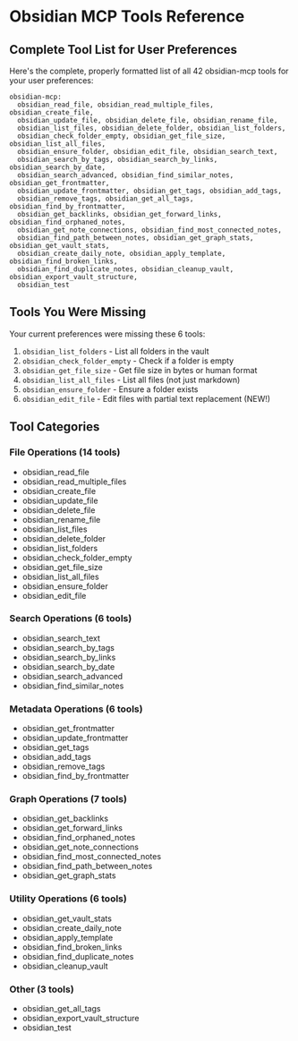 # Obsidian MCP Tools Reference

## Complete Tool List for User Preferences

Here's the complete, properly formatted list of all 42 obsidian-mcp tools for your user preferences:

```
obsidian-mcp:
  obsidian_read_file, obsidian_read_multiple_files, obsidian_create_file,
  obsidian_update_file, obsidian_delete_file, obsidian_rename_file,
  obsidian_list_files, obsidian_delete_folder, obsidian_list_folders,
  obsidian_check_folder_empty, obsidian_get_file_size, obsidian_list_all_files,
  obsidian_ensure_folder, obsidian_edit_file, obsidian_search_text,
  obsidian_search_by_tags, obsidian_search_by_links, obsidian_search_by_date,
  obsidian_search_advanced, obsidian_find_similar_notes, obsidian_get_frontmatter,
  obsidian_update_frontmatter, obsidian_get_tags, obsidian_add_tags,
  obsidian_remove_tags, obsidian_get_all_tags, obsidian_find_by_frontmatter,
  obsidian_get_backlinks, obsidian_get_forward_links, obsidian_find_orphaned_notes,
  obsidian_get_note_connections, obsidian_find_most_connected_notes,
  obsidian_find_path_between_notes, obsidian_get_graph_stats, obsidian_get_vault_stats,
  obsidian_create_daily_note, obsidian_apply_template, obsidian_find_broken_links,
  obsidian_find_duplicate_notes, obsidian_cleanup_vault, obsidian_export_vault_structure,
  obsidian_test
```

## Tools You Were Missing

Your current preferences were missing these 6 tools:
1. `obsidian_list_folders` - List all folders in the vault
2. `obsidian_check_folder_empty` - Check if a folder is empty
3. `obsidian_get_file_size` - Get file size in bytes or human format
4. `obsidian_list_all_files` - List all files (not just markdown)
5. `obsidian_ensure_folder` - Ensure a folder exists
6. `obsidian_edit_file` - Edit files with partial text replacement (NEW!)

## Tool Categories

### File Operations (14 tools)
- obsidian_read_file
- obsidian_read_multiple_files
- obsidian_create_file
- obsidian_update_file
- obsidian_delete_file
- obsidian_rename_file
- obsidian_list_files
- obsidian_delete_folder
- obsidian_list_folders
- obsidian_check_folder_empty
- obsidian_get_file_size
- obsidian_list_all_files
- obsidian_ensure_folder
- obsidian_edit_file

### Search Operations (6 tools)
- obsidian_search_text
- obsidian_search_by_tags
- obsidian_search_by_links
- obsidian_search_by_date
- obsidian_search_advanced
- obsidian_find_similar_notes

### Metadata Operations (6 tools)
- obsidian_get_frontmatter
- obsidian_update_frontmatter
- obsidian_get_tags
- obsidian_add_tags
- obsidian_remove_tags
- obsidian_find_by_frontmatter

### Graph Operations (7 tools)
- obsidian_get_backlinks
- obsidian_get_forward_links
- obsidian_find_orphaned_notes
- obsidian_get_note_connections
- obsidian_find_most_connected_notes
- obsidian_find_path_between_notes
- obsidian_get_graph_stats

### Utility Operations (6 tools)
- obsidian_get_vault_stats
- obsidian_create_daily_note
- obsidian_apply_template
- obsidian_find_broken_links
- obsidian_find_duplicate_notes
- obsidian_cleanup_vault

### Other (3 tools)
- obsidian_get_all_tags
- obsidian_export_vault_structure
- obsidian_test
